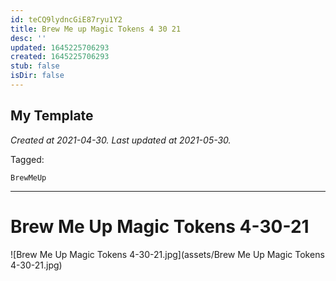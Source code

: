 ```yaml
---
id: teCQ9lydncGiE87ryu1Y2
title: Brew Me up Magic Tokens 4 30 21
desc: ''
updated: 1645225706293
created: 1645225706293
stub: false
isDir: false
---
```

My Template
---

_Created at 2021-04-30._
_Last updated at 2021-05-30._



Tagged: 
```
BrewMeUp
```


---

# Brew Me Up Magic Tokens 4-30-21


![Brew Me Up Magic Tokens 4-30-21.jpg](assets/Brew Me Up Magic Tokens 4-30-21.jpg)

